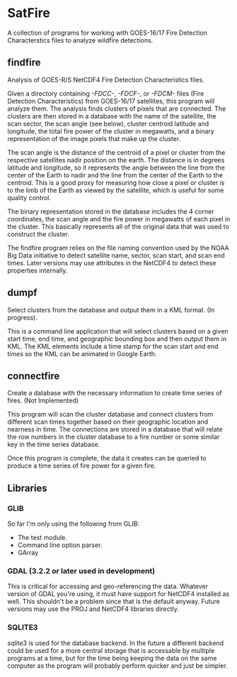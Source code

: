 # SatFire
A collection of programs for working with GOES-16/17 Fire Detection Characterstics files to analyze
wildfire detections.

## findfire
Analysis of GOES-R/S NetCDF4 Fire Detection Characteristics files.

Given a directory containing *-FDCC-*, *-FDCF-*, or *-FDCM-* files (Fire Detection Characteristics)
from GOES-16/17 satellites, this program will analyze them. The analysis finds clusters of pixels
that are connected. The clusters are then stored in a database with the name of the satellite, the
scan sector, the scan angle (see below), cluster centroid latitude and longitude, the total fire 
power of the cluster in megawatts, and a binary representation of the image pixels that make up the 
cluster. 

The scan angle is the distance of the centroid of a pixel or cluster from the respective satellites
nadir position on the earth. The distance is in degrees latitude and longitude, so it represents the
angle between the line from the center of the Earth to nadir and the line from the center of the
Earth to the centroid. This is a good proxy for measuring how close a pixel or cluster is to the
limb of the Earth as viewed by the satellite, which is useful for some quality control.

The binary representation stored in the database includes the 4 corner coordinates, the scan angle 
and the fire power in megawatts of each pixel in the cluster. This basically represents all of the
original data that was used to construct the cluster.

The findfire program relies on the file naming convention used by the NOAA Big Data initiative to
detect satellite name, sector, scan start, and scan end times. Later versions may use attributes in
the NetCDF4 to detect these properties internally.

## dumpf
Select clusters from the database and output them in a KML format. (In progress).

This is a command line application that will select clusters based on a given start time, end time,
and geographic bounding box and then output them in KML. The KML elements include a time stamp for
the scan start and end times so the KML can be animated in Google Earth.


## connectfire
Create a database with the necessary information to create time series of fires. (Not Implemented)

This program will scan the cluster database and connect clusters from different scan times together
based on their geographic location and nearness in time. The connections are stored in a database
that will relate the row numbers in the cluster database to a fire number or some similar key in the
time series database.

Once this program is complete, the data it creates can be queried to produce a time series of fire
power for a given fire.

## Libraries

### GLIB
So far I'm only using the following from GLIB:
 - The test module.
 - Command line option parser.
 - GArray


### GDAL (3.2.2 or later used in development)
 This is critical for accessing and geo-referencing the data. Whatever version of GDAL you're using,
 it must have support for NetCDF4 installed as well. This shouldn't be a problem since that is the
 default anyway. Future versions may use the PROJ and NetCDF4 libraries directly.


### SQLITE3
 sqlite3 is used for the database backend. In the future a different backend could be used for a
 more central storage that is accessable by multiple programs at a time, but for the time being 
 keeping the data on the same computer as the program will probably perform quicker and just be
 simpler.
